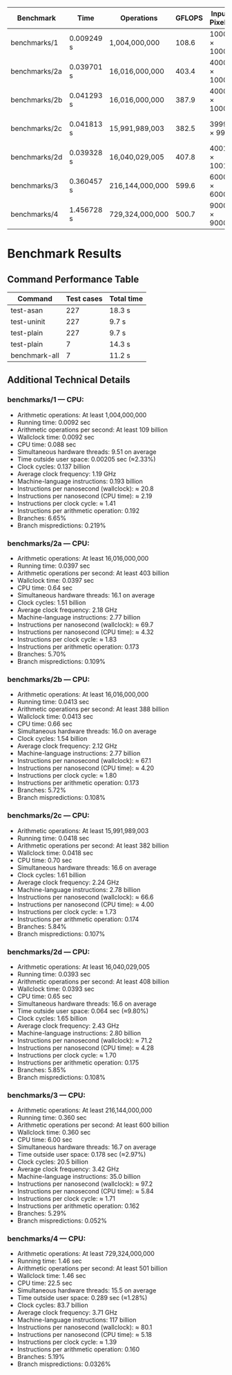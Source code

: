 | Benchmark     | Time       | Operations      | GFLOPS | Input Pixels         | Output Pixels        |
|---------------|------------|-----------------|--------|----------------------|----------------------|
| benchmarks/1  | 0.009249 s | 1,004,000,000   | 108.6  | 1000 × 1000          | 1000 × 1000          |
| benchmarks/2a | 0.039701 s | 16,016,000,000  | 403.4  | 4000 × 1000          | 4000 × 4000          |
| benchmarks/2b | 0.041293 s | 16,016,000,000  | 387.9  | 4000 × 1000          | 4000 × 4000          |
| benchmarks/2c | 0.041813 s | 15,991,989,003  | 382.5  | 3999 × 999           | 3999 × 3999          |
| benchmarks/2d | 0.039328 s | 16,040,029,005  | 407.8  | 4001 × 1001          | 4001 × 4001          |
| benchmarks/3  | 0.360457 s | 216,144,000,000 | 599.6  | 6000 × 6000          | 6000 × 6000          |
| benchmarks/4  | 1.456728 s | 729,324,000,000 | 500.7  | 9000 × 9000          | 9000 × 9000          |

# Benchmark Results

## Command Performance Table

| Command       | Test cases | Total time |
|---------------|------------|------------|
| test-asan     | 227        | 18.3 s     |
| test-uninit   | 227        | 9.7 s      |
| test-plain    | 227        | 9.7 s      |
| test-plain    | 7          | 14.3 s     |
| benchmark-all | 7          | 11.2 s     |

## Additional Technical Details

### benchmarks/1 — CPU:

- Arithmetic operations: At least 1,004,000,000
- Running time: 0.0092 sec
- Arithmetic operations per second: At least 109 billion
- Wallclock time: 0.0092 sec
- CPU time: 0.088 sec
- Simultaneous hardware threads: 9.51 on average
- Time outside user space: 0.00205 sec (≈2.33%)
- Clock cycles: 0.137 billion
- Average clock frequency: 1.19 GHz
- Machine-language instructions: 0.193 billion
- Instructions per nanosecond (wallclock): ≈ 20.8
- Instructions per nanosecond (CPU time): ≈ 2.19
- Instructions per clock cycle: ≈ 1.41
- Instructions per arithmetic operation: 0.192
- Branches: 6.65%
- Branch mispredictions: 0.219%

### benchmarks/2a — CPU:

- Arithmetic operations: At least 16,016,000,000
- Running time: 0.0397 sec
- Arithmetic operations per second: At least 403 billion
- Wallclock time: 0.0397 sec
- CPU time: 0.64 sec
- Simultaneous hardware threads: 16.1 on average
- Clock cycles: 1.51 billion
- Average clock frequency: 2.18 GHz
- Machine-language instructions: 2.77 billion
- Instructions per nanosecond (wallclock): ≈ 69.7
- Instructions per nanosecond (CPU time): ≈ 4.32
- Instructions per clock cycle: ≈ 1.83
- Instructions per arithmetic operation: 0.173
- Branches: 5.70%
- Branch mispredictions: 0.109%

### benchmarks/2b — CPU:

- Arithmetic operations: At least 16,016,000,000
- Running time: 0.0413 sec
- Arithmetic operations per second: At least 388 billion
- Wallclock time: 0.0413 sec
- CPU time: 0.66 sec
- Simultaneous hardware threads: 16.0 on average
- Clock cycles: 1.54 billion
- Average clock frequency: 2.12 GHz
- Machine-language instructions: 2.77 billion
- Instructions per nanosecond (wallclock): ≈ 67.1
- Instructions per nanosecond (CPU time): ≈ 4.20
- Instructions per clock cycle: ≈ 1.80
- Instructions per arithmetic operation: 0.173
- Branches: 5.72%
- Branch mispredictions: 0.108%

### benchmarks/2c — CPU:

- Arithmetic operations: At least 15,991,989,003
- Running time: 0.0418 sec
- Arithmetic operations per second: At least 382 billion
- Wallclock time: 0.0418 sec
- CPU time: 0.70 sec
- Simultaneous hardware threads: 16.6 on average
- Clock cycles: 1.61 billion
- Average clock frequency: 2.24 GHz
- Machine-language instructions: 2.78 billion
- Instructions per nanosecond (wallclock): ≈ 66.6
- Instructions per nanosecond (CPU time): ≈ 4.00
- Instructions per clock cycle: ≈ 1.73
- Instructions per arithmetic operation: 0.174
- Branches: 5.84%
- Branch mispredictions: 0.107%

### benchmarks/2d — CPU:

- Arithmetic operations: At least 16,040,029,005
- Running time: 0.0393 sec
- Arithmetic operations per second: At least 408 billion
- Wallclock time: 0.0393 sec
- CPU time: 0.65 sec
- Simultaneous hardware threads: 16.6 on average
- Time outside user space: 0.064 sec (≈9.80%)
- Clock cycles: 1.65 billion
- Average clock frequency: 2.43 GHz
- Machine-language instructions: 2.80 billion
- Instructions per nanosecond (wallclock): ≈ 71.2
- Instructions per nanosecond (CPU time): ≈ 4.28
- Instructions per clock cycle: ≈ 1.70
- Instructions per arithmetic operation: 0.175
- Branches: 5.85%
- Branch mispredictions: 0.108%

### benchmarks/3 — CPU:

- Arithmetic operations: At least 216,144,000,000
- Running time: 0.360 sec
- Arithmetic operations per second: At least 600 billion
- Wallclock time: 0.360 sec
- CPU time: 6.00 sec
- Simultaneous hardware threads: 16.7 on average
- Time outside user space: 0.178 sec (≈2.97%)
- Clock cycles: 20.5 billion
- Average clock frequency: 3.42 GHz
- Machine-language instructions: 35.0 billion
- Instructions per nanosecond (wallclock): ≈ 97.2
- Instructions per nanosecond (CPU time): ≈ 5.84
- Instructions per clock cycle: ≈ 1.71
- Instructions per arithmetic operation: 0.162
- Branches: 5.29%
- Branch mispredictions: 0.052%

### benchmarks/4 — CPU:

- Arithmetic operations: At least 729,324,000,000
- Running time: 1.46 sec
- Arithmetic operations per second: At least 501 billion
- Wallclock time: 1.46 sec
- CPU time: 22.5 sec
- Simultaneous hardware threads: 15.5 on average
- Time outside user space: 0.289 sec (≈1.28%)
- Clock cycles: 83.7 billion
- Average clock frequency: 3.71 GHz
- Machine-language instructions: 117 billion
- Instructions per nanosecond (wallclock): ≈ 80.1
- Instructions per nanosecond (CPU time): ≈ 5.18
- Instructions per clock cycle: ≈ 1.39
- Instructions per arithmetic operation: 0.160
- Branches: 5.19%
- Branch mispredictions: 0.0326%
